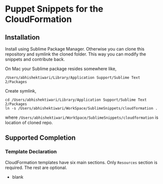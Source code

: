 # Puppet Snippets for the CloudFormation

## Installation

Install using Sublime Package Manager. Otherwise you can clone this repository and symlink the cloned folder. This way you can modify the snippets and contribute back.

On Mac your Sublime package resides somewhere like,

`/Users/abhishektiwari/Library/Application Support/Sublime Text 2/Packages`

Create symlink,

	cd /Users/abhishektiwari/Library/Application Support/Sublime Text 2/Packages
	ln -s /Users/abhishektiwari/WorkSpace/SublimeSnippets/cloudformation .

where `/Users/abhishektiwari/WorkSpace/SublimeSnippets/cloudformation` is location of cloned repo.

## Supported Completion

### Template Declaration

CloudFormation templates have six main sections. Only `Resources` section is required. The rest are optional.

* blank
